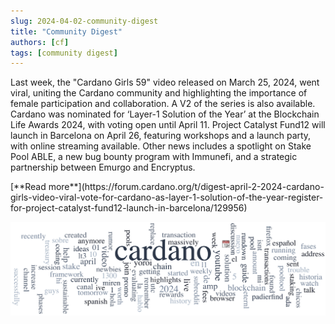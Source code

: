 ```yaml
---
slug: 2024-04-02-community-digest
title: "Community Digest"
authors: [cf]
tags: [community digest]
---
```


Last week, the "Cardano Girls 59" video released on March 25, 2024, went viral, uniting the Cardano community and highlighting the importance of female participation and collaboration. A V2 of the series is also available. Cardano was nominated for ‘Layer-1 Solution of the Year’ at the Blockchain Life Awards 2024, with voting open until April 11. Project Catalyst Fund12 will launch in Barcelona on April 26, featuring workshops and a launch party, with online streaming available. Other news includes a spotlight on Stake Pool ABLE, a new bug bounty program with Immunefi, and a strategic partnership between Emurgo and Encryptus.

<div style={{ textAlign: 'right' }}>
 [**Read more**](https://forum.cardano.org/t/digest-april-2-2024-cardano-girls-video-viral-vote-for-cardano-as-layer-1-solution-of-the-year-register-for-project-catalyst-fund12-launch-in-barcelona/129956) 
</div>

 ![community digest](./community-digest.png)


